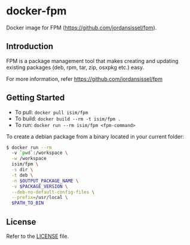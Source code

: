 # docker-fpm
Docker image for FPM (https://github.com/jordansissel/fpm).

## Introduction
FPM is a package management tool that makes creating and updating existing packages (deb, rpm, tar, zip, osxpkg etc.) easy.

For more information, refer https://github.com/jordansissel/fpm

## Getting Started
* To pull: `docker pull isim/fpm`
* To build: `docker build --rm -t isim/fpm .`
* To run: `docker run --rm isim/fpm <fpm-command>`

To create a debian package from a binary located in your current folder:
```sh
$ docker run --rm 
  -v `pwd`:/workspace \
  -w /workspace 
  isim/fpm \
  -s dir \
  -t deb \
  -n $OUTPUT_PACKAGE_NAME \
  -v $PACKAGE_VERSION \
  --deb-no-default-config-files \
  --prefix=/usr/local \
  $PATH_TO_BIN
```


## License
Refer to the [LICENSE](LICENSE) file.
